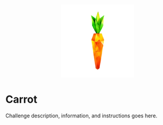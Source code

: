 <div id="top" align="center">
<img src="https://github.com/ethanpinter/hydra/blob/38575ec78ec9bdfa8718234f95d719fc45872fa8/Challenge%20C%20-%20Carrot/src/carrot.png" alt="logo" width="200px"/>
</div>

# Carrot

Challenge description, information, and instructions goes here.